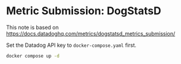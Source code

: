 # Metric Submission: DogStatsD

This note is based on https://docs.datadoghq.com/metrics/dogstatsd_metrics_submission/

Set the Datadog API key to `docker-compose.yaml` first.

```bash
docker compose up -d
```
